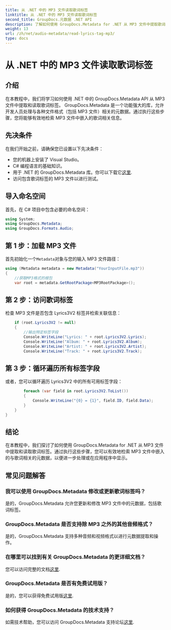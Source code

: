 ```yaml
---
title: 从 .NET 中的 MP3 文件读取歌词标签
linktitle: 从 .NET 中的 MP3 文件读取歌词标签
second_title: GroupDocs.元数据 .NET API
description: 了解如何使用 GroupDocs.Metadata for .NET 从 MP3 文件中提取歌词标签。请按照我们的分步教程进行操作。
weight: 13
url: /zh/net/audio-metadata/read-lyrics-tag-mp3/
type: docs
---
```

# 从 .NET 中的 MP3 文件读取歌词标签

## 介绍
在本教程中，我们将学习如何使用 .NET 中的 GroupDocs.Metadata API 从 MP3 文件中提取和读取歌词标签。 GroupDocs.Metadata 是一个功能强大的库，允许开发人员处理与各种文件格式（包括 MP3 文件）相关的元数据。通过执行这些步骤，您将能够有效地检索 MP3 文件中嵌入的歌词相关信息。
## 先决条件
在我们开始之前，请确保您已设置以下先决条件：
- 您的机器上安装了 Visual Studio。
- C# 编程语言的基础知识。
- 用于 .NET 的 GroupDocs.Metadata 库。你可以下载它[这里](https://releases.groupdocs.com/metadata/net/).
- 访问包含歌词标签的 MP3 文件以进行测试。

## 导入命名空间
首先，在 C# 项目中包含必要的命名空间：
```csharp
using System;
using GroupDocs.Metadata;
using GroupDocs.Formats.Audio;
```
## 第 1 步：加载 MP3 文件
首先初始化一个`Metadata`对象与您的输入 MP3 文件路径：
```csharp
using (Metadata metadata = new Metadata("YourInputFile.mp3"))
{
    //获取MP3格式的根包
    var root = metadata.GetRootPackage<MP3RootPackage>();
```
## 第 2 步：访问歌词标签
检查 MP3 文件是否包含 Lyrics3V2 标签并检索关联信息：
```csharp
    if (root.Lyrics3V2 != null)
    {
        //输出特定标签字段
        Console.WriteLine("Lyrics: " + root.Lyrics3V2.Lyrics);
        Console.WriteLine("Album: " + root.Lyrics3V2.Album);
        Console.WriteLine("Artist: " + root.Lyrics3V2.Artist);
        Console.WriteLine("Track: " + root.Lyrics3V2.Track);
```
## 第 3 步：循环遍历所有标签字段
或者，您可以循环遍历 Lyrics3V2 中的所有可用标签字段：
```csharp
        foreach (var field in root.Lyrics3V2.ToList())
        {
            Console.WriteLine("{0} = {1}", field.ID, field.Data);
        }
    }
}
```

## 结论
在本教程中，我们探讨了如何使用 GroupDocs.Metadata for .NET 从 MP3 文件中提取和读取歌词标签。通过执行这些步骤，您可以有效地检索 MP3 文件中嵌入的与歌词相关的元数据，以便进一步处理或在应用程序中显示。

## 常见问题解答
### 我可以使用 GroupDocs.Metadata 修改或更新歌词标签吗？
是的，GroupDocs.Metadata 允许您更新和修改 MP3 文件中的元数据，包括歌词标签。
### GroupDocs.Metadata 是否支持除 MP3 之外的其他音频格式？
是的，GroupDocs.Metadata 支持多种音频和视频格式以进行元数据提取和操作。
### 在哪里可以找到有关 GroupDocs.Metadata 的更详细文档？
您可以访问完整的文档[这里](https://tutorials.groupdocs.com/metadata/net/).
### GroupDocs.Metadata 是否有免费试用版？
是的，您可以获得免费试用版[这里](https://releases.groupdocs.com/).
### 如何获得 GroupDocs.Metadata 的技术支持？
如需技术帮助，您可以访问 GroupDocs.Metadata 支持论坛[这里](https://forum.groupdocs.com/c/metadata/14).